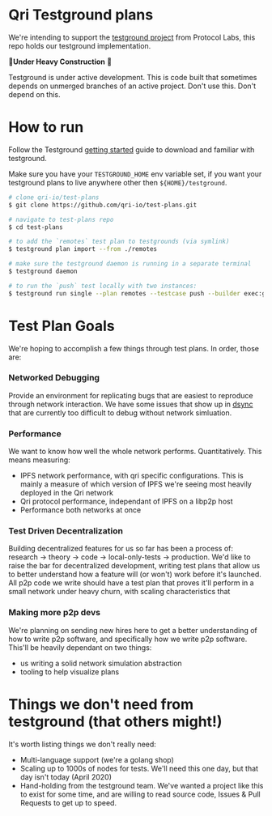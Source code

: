 # Qri Testground plans

We're intending to support the [testground project](https://github.com/ipfs/testground) from Protocol Labs, this repo holds our testground implementation.

🚧**Under Heavy Construction** 🚧

Testground is under active development. This is code built that sometimes depends on unmerged branches of an active project. Don't use this. Don't depend on this. 

# How to run #
Follow the Testground [getting started](https://docs.testground.ai/getting-started) guide to download and familiar with testground.

Make sure you have your `TESTGROUND_HOME` env variable set, if you want your testground plans to live anywhere other then `${HOME}/testground`.

```sh
# clone qri-io/test-plans
$ git clone https://github.com/qri-io/test-plans.git

# navigate to test-plans repo
$ cd test-plans

# to add the `remotes` test plan to testgrounds (via symlink)
$ testground plan import --from ./remotes

# make sure the testground daemon is running in a separate terminal
$ testground daemon

# to run the `push` test locally with two instances:
$ testground run single --plan remotes --testcase push --builder exec:go --runner exec:local --instances 2
```

# Test Plan Goals
We're hoping to accomplish a few things through test plans. In order, those are:

### Networked Debugging
Provide an environment for replicating bugs that are easiest to reproduce through network interaction. We have some issues that show up in [dsync](https://github.com/qri-io/dag) that are currently too difficult to debug without network simluation.

### Performance
We want to know how well the whole network performs. Quantitatively. This means measuring:

* IPFS network performance, with qri specific configurations. This is mainly a measure of which version of IPFS we're seeing most heavily deployed in the Qri network
* Qri protocol performance, independant of IPFS on a libp2p host
* Performance both networks at once

### Test Driven Decentralization
Building decentralized features for us so far has been a process of: research -> theory -> code -> local-only-tests -> production. We'd like to raise the bar for decentralized development, writing test plans that allow us to better understand how a feature will (or won't) work before it's launched. All p2p code we write should have a test plan that proves it'll perform in a small network under heavy churn, with scaling characteristics that 

### Making more p2p devs
We're planning on sending new hires here to get a better understanding of how to write p2p software, and specifically how we write p2p software. This'll be heavily dependant on two things:

* us writing a solid network simulation abstraction
* tooling to help visualize plans

# Things we don't need from testground (that others might!)
It's worth listing things we don't really need:

* Multi-language support (we're a golang shop)
* Scaling up to 1000s of nodes for tests. We'll need this one day, but that day isn't today (April 2020)
* Hand-holding from the testground team. We've wanted a project like this to exist for some time, and are willing to read source code, Issues & Pull Requests to get up to speed.